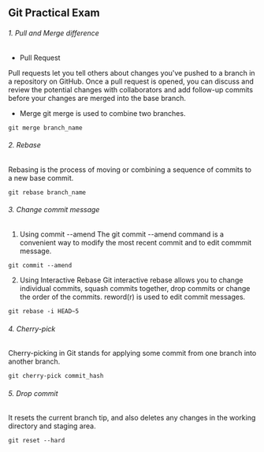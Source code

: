 ## Git Practical Exam

###### 1. Pull and Merge difference

- Pull Request

Pull requests let you tell others about changes you've pushed to a branch in a repository on GitHub.
Once a pull request is opened, you can discuss and review the potential changes with collaborators and add follow-up commits before your changes are merged into the base branch.

- Merge 
git merge is used to combine two branches. 

```
git merge branch_name
```

###### 2. Rebase
Rebasing is the process of moving or combining a sequence of commits to a new base commit.

```
git rebase branch_name
```

###### 3. Change commit message

1. Using commit --amend
The git commit --amend command is a convenient way to modify the most recent commit and to edit commmit message.

```
git commit --amend
```

2. Using Interactive Rebase
Git interactive rebase allows you to change individual commits, squash commits together, drop commits or change the order of the commits. 
reword(r) is used to edit commit messages.

```
git rebase -i HEAD~5
```

###### 4. Cherry-pick
Cherry-picking in Git stands for applying some commit from one branch into another branch. 

```
git cherry-pick commit_hash
```

###### 5. Drop commit
It resets the current branch tip, and also deletes any changes in the working directory and staging area.

```
git reset --hard
```
